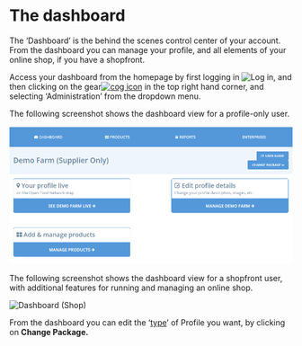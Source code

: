 # The dashboard

The ‘Dashboard’ is the behind the scenes control center of your account. From the dashboard you can manage your profile, and all elements of your online shop, if you have a shopfront.

Access your dashboard from the homepage by first logging in ![](https://openfoodnetwork.org/wp-content/uploads/2015/05/Log-In.png "Log in"), and then clicking on the gear[![](https://openfoodnetwork.org/wp-content/uploads/2015/05/Cog.png "cog icon")](https://openfoodnetwork.org/wp-content/uploads/2015/05/Cog.png) in the top right hand corner, and selecting ‘Administration’ from the dropdown menu.

The following screenshot shows the dashboard view for a profile-only user.

![](/assets/Dashboard-Profile-Only_TheDashboard_new.png "Dashboard \(Profile Only\)")

The following screenshot shows the dashboard view for a shopfront user, with additional features for running and managing an online shop.

![](https://openfoodnetwork.org/wp-content/uploads/2015/05/Dashboard-Shop.png "Dashboard \(Shop\)")

From the dashboard you can edit the ‘[type](/producer-profile-types.md)’ of Profile you want, by clicking on **Change Package.**

